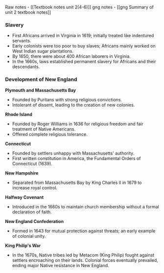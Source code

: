 Raw notes - [[Textbook notes unit 2(4-6)]]
gng notes - [[gng Summary of unit 2 textbook notes]]
### Slavery

- First Africans arrived in Virginia in 1619; initially treated like indentured servants.
- Early colonists were too poor to buy slaves; Africans mainly worked on West Indian sugar plantations.
- By 1650, there were about 400 African laborers in Virginia.
- In the 1660s, laws established permanent slavery for Africans and their descendants.

### Development of New England

**Plymouth and Massachusetts Bay**

- Founded by Puritans with strong religious convictions.
- Intolerant of dissent, leading to the creation of new colonies.

**Rhode Island**

- Founded by Roger Williams in 1636 for religious freedom and fair treatment of Native Americans.
- Offered complete religious tolerance.

**Connecticut**

- Founded by settlers unhappy with Massachusetts' authority.
- First written constitution in America, the Fundamental Orders of Connecticut (1639).

**New Hampshire**

- Separated from Massachusetts Bay by King Charles II in 1679 to increase royal control.

**Halfway Covenant**

- Introduced in the 1660s to maintain church membership without a formal declaration of faith.

**New England Confederation**

- Formed in 1643 for mutual protection against threats; an early example of colonial unity.

**King Philip's War**

- In the 1670s, Native tribes led by Metacom (King Philip) fought against settlers encroaching on their lands. Colonial forces eventually prevailed, ending major Native resistance in New England.


